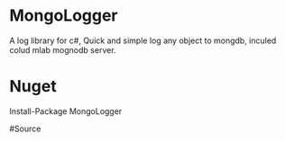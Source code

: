 # MongoLogger
A log library for c#, Quick and simple log any object to mongdb, inculed colud mlab mognodb server.

# Nuget
Install-Package MongoLogger

#Source
